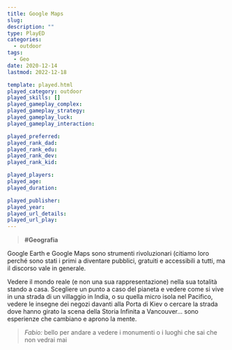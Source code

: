 ```yaml
---
title: Google Maps
slug: 
description: ""
type: PlayED
categories:
  - outdoor
tags:
  - Geo
date: 2020-12-14
lastmod: 2022-12-18

template: played.html
played_category: outdoor
played_skills: []
played_gameplay_complex:
played_gameplay_strategy:
played_gameplay_luck:
played_gameplay_interaction:

played_preferred:
played_rank_dad: 
played_rank_edu:
played_rank_dev:
played_rank_kid: 

played_players: 
played_age: 
played_duration: 

played_publisher: 
played_year: 
played_url_details: 
played_url_play: 
---
```


> **#Geografia** 

Google Earth e Google Maps sono strumenti rivoluzionari (citiamo loro perché sono stati i primi a diventare pubblici, gratuiti e accessibili a tutti, ma il discorso vale in generale.

Vedere il mondo reale (e non una sua rappresentazione) nella sua totalità stando a casa. Scegliere un punto a caso del pianeta e vedere come si vive in una strada di un villaggio in India, o su quella micro isola nel Pacifico, vedere le insegne dei negozi davanti alla Porta di Kiev o cercare la strada dove hanno girato la scena della Storia Infinita a Vancouver... sono esperienze che cambiano e aprono la mente.


> *Fabio:*
> bello per andare a vedere i monumenti o i luoghi che sai che non vedrai mai


